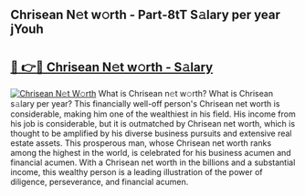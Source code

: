 ## Chrisean N𝚎t w𝚘rth - Part-8tT S𝚊lary per year jYouh

# <h2><a href="http://gc0mqw.nevu.top/?p=Chrisean">🔗 👉🔴 Chrisean N𝚎t w𝚘rth - S𝚊lary</a></h2>

[![Chrisean N𝚎t W𝚘rth](https://i.imgur.com/Oavwk0R.jpeg)](http://gc0mqw.nevu.top/?p=Chrisean)
What is Chrisean n𝚎t w𝚘rth? What is Chrisean s𝚊lary per year?
This financially well-off person's Chrisean net worth is considerable, making him one of the wealthiest in his field. His income from his job is considerable, but it is outmatched by Chrisean net worth, which is thought to be amplified by his diverse business pursuits and extensive real estate assets. This prosperous man, whose Chrisean net worth ranks among the highest in the world, is celebrated for his business acumen and financial acumen. With a Chrisean net worth in the billions and a substantial income, this wealthy person is a leading illustration of the power of diligence, perseverance, and financial acumen.
